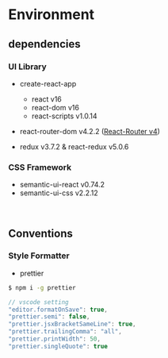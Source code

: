 # Environment

## dependencies

### UI Library

* create-react-app
  * react v16
  * react-dom v16
  * react-scripts v1.0.14

* react-router-dom v4.2.2 ([React-Router v4](https://reacttraining.com/react-router/web/guides/philosophy))
* redux v3.7.2 & react-redux v5.0.6

### CSS Framework

* semantic-ui-react v0.74.2
* semantic-ui-css v2.2.12

<br>

## Conventions

### Style Formatter

* prettier

```bash
$ npm i -g prettier
```

```js
// vscode setting
"editor.formatOnSave": true,
"prettier.semi": false,
"prettier.jsxBracketSameLine": true,
"prettier.trailingComma": "all",
"prettier.printWidth": 50,
"prettier.singleQuote": true
```

